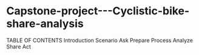# Capstone-project---Cyclistic-bike-share-analysis

TABLE OF CONTENTS
Introduction
Scenario
Ask
Prepare
Process
Analyze
Share
Act
